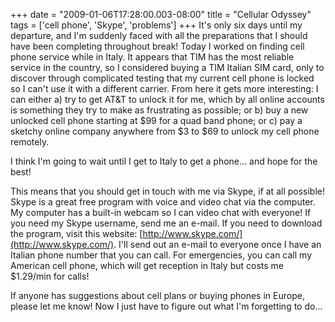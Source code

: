 +++
date = "2009-01-06T17:28:00.003-08:00"
title = "Cellular Odyssey"
tags = ['cell phone', 'Skype', 'problems']
+++
It's only six days until my departure, and I'm suddenly faced with all the preparations that I should have been completing throughout break!  Today I worked on finding cell phone service while in Italy.  It appears that TIM has the most reliable service in the country, so I considered buying a TIM Italian SIM card, only to discover through complicated testing that my current cell phone is locked so I can't use it with a different carrier.  From here it gets more interesting: I can either a) try to get AT&T to unlock it for me, which by all online accounts is something they try to make as frustrating as possible; or b) buy a new unlocked cell phone starting at $99 for a quad band phone; or c) pay a sketchy online company anywhere from $3 to $69 to unlock my cell phone remotely.

I think I'm going to wait until I get to Italy to get a phone... and hope for the best!

This means that you should get in touch with me via Skype, if at all possible!  Skype is a great free program with voice and video chat via the computer.  My computer has a built-in webcam so I can video chat with everyone!  If you need my Skype username, send me an e-mail.  If you need to download the program, visit this website: [http://www.skype.com/](http://www.skype.com/).  I'll send out an e-mail to everyone once I have an Italian phone number that you can call.  For emergencies, you can call my American cell phone, which will get reception in Italy but costs me $1.29/min for calls!

If anyone has suggestions about cell plans or buying phones in Europe, please let me know!  Now I just have to figure out what I'm forgetting to do...
